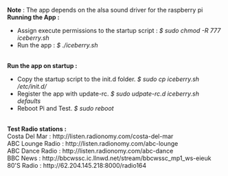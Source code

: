 <b>Note</b> : The app depends on the alsa sound driver for the raspberry pi<br>
<b>Running the App :</b><br>
<ul>
	<li> Assign execute permissions to the startup script : <i>$ sudo chmod -R 777 iceberry.sh</i> </li>
	<li> Run the app : <i>$ ./iceberry.sh</i> </li>
</ul>
<br>
<b>Run the app on startup :</b><br>
<ul>
	<li> Copy the startup script to the init.d folder. <i>$ sudo cp iceberry.sh /etc/init.d/</i> </li>
	<li> Register the app with update-rc. <i>$ sudo udpate-rc.d iceberry.sh defaults</i> </li>
	<li> Reboot Pi and Test. <i>$ sudo reboot</i> </li>
</ul>	
<br>
<b>Test Radio stations :</b><br>
Costa Del Mar : http://listen.radionomy.com/costa-del-mar<br>
ABC Lounge Radio : http://listen.radionomy.com/abc-lounge<br>
ABC Dance Radio : http://listen.radionomy.com/abc-dance<br>
BBC News : http://bbcwssc.ic.llnwd.net/stream/bbcwssc_mp1_ws-eieuk<br>
80'S Radio : http://62.204.145.218:8000/radio164<br>
